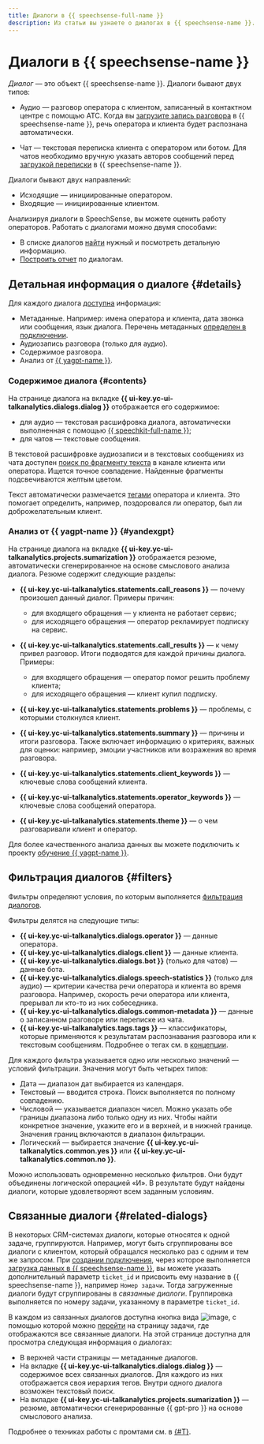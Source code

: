 ```yaml
---
title: Диалоги в {{ speechsense-full-name }}
description: Из статьи вы узнаете о диалогах в {{ speechsense-name }}.
---
```


# Диалоги в {{ speechsense-name }}

_Диалог_ — это объект {{ speechsense-name }}. Диалоги бывают двух типов:

* Аудио — разговор оператора с клиентом, записанный в контактном центре с помощью АТС. Когда вы [загрузите запись разговора](../operations/data/upload-data.md) в {{ speechsense-name }}, речь оператора и клиента будет распознана автоматически.

* Чат — текстовая переписка клиента c оператором или ботом. Для чатов необходимо вручную указать авторов сообщений перед [загрузкой переписки](../operations/data/upload-chat-text.md) в {{ speechsense-name }}.

Диалоги бывают двух направлений:

* Исходящие — инициированные оператором.
* Входящие — инициированные клиентом.

Анализируя диалоги в SpeechSense, вы можете оценить работу операторов. Работать с диалогами можно двумя способами:

* В списке диалогов [найти](../operations/data/manage-dialogs.md) нужный и посмотреть детальную информацию.
* [Построить отчет](../operations/data/manage-reports.md) по диалогам.

## Детальная информация о диалоге {#details}

Для каждого диалога [доступна](../operations/data/manage-dialogs.md#view-dialog) информация:

* Метаданные. Например: имена оператора и клиента, дата звонка или сообщения, язык диалога. Перечень метаданных [определен в подключении](../operations/connection/create.md).
* Аудиозапись разговора (только для аудио).
* Содержимое разговора.
* Анализ от [{{ yagpt-name }}](../../foundation-models/concepts/generation/models.md).

### Содержимое диалога {#contents}

На странице диалога на вкладке **{{ ui-key.yc-ui-talkanalytics.dialogs.dialog }}** отображается его содержимое:

* для аудио — текстовая расшифровка диалога, автоматически выполненная с помощью [{{ speechkit-full-name }}](../../speechkit/index.yaml);
* для чатов — текстовые сообщения.

В текстовой расшифровке аудиозаписи и в текстовых сообщениях из чата доступен [поиск по фрагменту текста](../operations/data/manage-dialogs.md#full-text-search) в канале клиента или оператора. Ищется точное совпадение. Найденные фрагменты подсвечиваются желтым цветом.

Текст автоматически размечается [тегами](tags.md) оператора и клиента. Это помогает определить, например, поздоровался ли оператор, был ли доброжелательным клиент.

### Анализ от {{ yagpt-name }} {#yandexgpt}

На странице диалога на вкладке **{{ ui-key.yc-ui-talkanalytics.projects.sumarization }}** отображается резюме, автоматически сгенерированное на основе смыслового анализа диалога. Резюме содержит следующие разделы:

* **{{ ui-key.yc-ui-talkanalytics.statements.call_reasons }}** — почему произошел данный диалог. Примеры причин:

   * для входящего обращения — у клиента не работает сервис;
   * для исходящего обращения — оператор рекламирует подписку на сервис.
* **{{ ui-key.yc-ui-talkanalytics.statements.call_results }}** — к чему привел разговор. Итоги подводятся для каждой причины диалога. Примеры:

   * для входящего обращения — оператор помог решить проблему клиента;
   * для исходящего обращения — клиент купил подписку.
* **{{ ui-key.yc-ui-talkanalytics.statements.problems }}** — проблемы, с которыми столкнулся клиент.
* **{{ ui-key.yc-ui-talkanalytics.statements.summary }}** — причины и итоги разговора. Также включает информацию о критериях, важных для оценки: например, эмоции участников или возражения во время разговора.
* **{{ ui-key.yc-ui-talkanalytics.statements.client_keywords }}** — ключевые слова сообщений клиента.
* **{{ ui-key.yc-ui-talkanalytics.statements.operator_keywords }}** — ключевые слова сообщений оператора.
* **{{ ui-key.yc-ui-talkanalytics.statements.theme }}** — о чем разговаривали клиент и оператор.

Для более качественного анализа данных вы можете подключить к проекту [обучение {{ yagpt-name }}](../operations/project/yandexgpt-training.md).

## Фильтрация диалогов {#filters}

Фильтры определяют условия, по которым выполняется [фильтрация диалогов](../operations/data/manage-dialogs.md#filters-dialogs).

Фильтры делятся на следующие типы:

* **{{ ui-key.yc-ui-talkanalytics.dialogs.operator }}** — данные оператора.
* **{{ ui-key.yc-ui-talkanalytics.dialogs.client }}** — данные клиента.
* **{{ ui-key.yc-ui-talkanalytics.dialogs.bot }}** (только для чатов) — данные бота.
* **{{ ui-key.yc-ui-talkanalytics.dialogs.speech-statistics }}** (только для аудио) — критерии качества речи оператора и клиента во время разговора. Например, скорость речи оператора или клиента, прерывал ли кто-то из них собеседника.
* **{{ ui-key.yc-ui-talkanalytics.dialogs.common-metadata }}** — данные о записанном разговоре или переписке из чата.
* **{{ ui-key.yc-ui-talkanalytics.tags.tags }}** — классификаторы, которые применяются к результатам распознавания разговора или к текстовым сообщениям. Подробнее о тегах см. в [концепции](tags.md).

Для каждого фильтра указывается одно или несколько значений — условий фильтрации. Значения могут быть четырех типов:

* Дата — диапазон дат выбирается из календаря.
* Текстовый — вводится строка. Поиск выполняется по полному совпадению.
* Числовой — указывается диапазон чисел. Можно указать обе границы диапазона либо только одну из них. Чтобы найти конкретное значение, укажите его и в верхней, и в нижней границе. Значения границ включаются в диапазон фильтрации.
* Логический — выбирается значение **{{ ui-key.yc-ui-talkanalytics.common.yes }}** или **{{ ui-key.yc-ui-talkanalytics.common.no }}**.

Можно использовать одновременно несколько фильтров. Они будут объединены логической операцией «И». В результате будут найдены диалоги, которые удовлетворяют всем заданным условиям.

## Связанные диалоги {#related-dialogs}

В некоторых CRM-системах диалоги, которые относятся к одной задаче, группируются. Например, могут быть сгруппированы все диалоги с клиентом, который обращался несколько раз с одним и тем же запросом. При [создании подключения](../operations/connection/create.md), через которое выполняется [загрузка данных в {{ speechsense-name }}](../operations/data/upload-chat-text.md), вы можете указать дополнительный параметр `ticket_id` и присвоить ему название в {{ speechsense-name }}, например `Номер задачи`. Тогда загруженные диалоги будут сгруппированы в _связанные диалоги_. Группировка выполняется по номеру задачи, указанному в параметре `ticket_id`.

В каждом из связанных диалогов доступна кнопка вида ![image](../../_assets/speechsense/related-dialogues.png), с помощью которой можно [перейти](../operations/data/related-dialogs.md#list) на страницу задачи, где отображаются все связанные диалоги. На этой странице доступна для просмотра следующая информация о диалогах:

* В верхней части страницы — метаданные диалогов.
* На вкладке **{{ ui-key.yc-ui-talkanalytics.dialogs.dialog }}** — содержимое всех связанных диалогов. Для каждого из них отображается своя иерархия тегов. Внутри одного диалога возможен текстовый поиск.
* На вкладке **{{ ui-key.yc-ui-talkanalytics.projects.sumarization }}** — резюме, автоматически сгенерированные {{ gpt-pro }} на основе смыслового анализа.

Подробнее о техниках работы с промтами см. в [{#T}](../training.md).